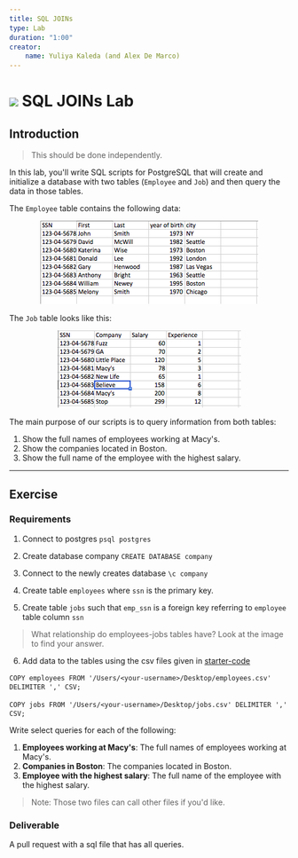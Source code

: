 ```yaml
---
title: SQL JOINs
type: Lab
duration: "1:00"
creator:
    name: Yuliya Kaleda (and Alex De Marco)
---
```


# ![](https://ga-dash.s3.amazonaws.com/production/assets/logo-9f88ae6c9c3871690e33280fcf557f33.png) SQL JOINs Lab

## Introduction

> This should be done independently.

In this lab, you'll write SQL scripts for PostgreSQL that will create and initialize a database with two tables (`Employee` and `Job`) and then query the data in those tables. 

The `Employee` table contains the following data:  

<p align="center">
  <img src="./screenshots/employee.png">  
</p>

The `Job` table looks like this:  

<p align="center">
  <img src="./screenshots/job.png">   
</p>

The main purpose of our scripts is to query information from both tables:  

1.  Show the full names of employees working at Macy's.
2.  Show the companies located in Boston.  
3.  Show the full name of the employee with the highest salary.  

-------

## Exercise

### Requirements

1. Connect to postgres `psql postgres`

2. Create database company `CREATE DATABASE company`

3. Connect to the newly creates database `\c company`

4. Create table `employees` where `ssn` is the primary key.

5. Create table `jobs` such that `emp_ssn` is a foreign key referring to `employee` table column `ssn`
> What relationship do employees-jobs tables have? Look at the image to find your answer.
6.  Add data to the tables using the csv files given in [starter-code](./starter-code)

```
COPY employees FROM '/Users/<your-username>/Desktop/employees.csv' DELIMITER ',' CSV;

COPY jobs FROM '/Users/<your-username>/Desktop/jobs.csv' DELIMITER ',' CSV;
```

Write select queries for each of the following:
  1. **Employees working at Macy's**: The full names of employees working at Macy's.
  1. **Companies in Boston**: The companies located in Boston.
  1. **Employee with the highest salary**: The full name of the employee with the highest salary.

> Note: Those two files can call other files if you'd like.

### Deliverable

A pull request with a sql file that has all queries.
